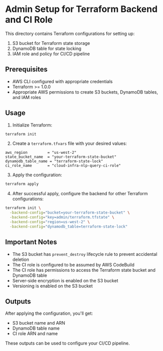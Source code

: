 # Admin Setup for Terraform Backend and CI Role

This directory contains Terraform configurations for setting up:
1. S3 bucket for Terraform state storage
2. DynamoDB table for state locking
3. IAM role and policy for CI/CD pipeline

## Prerequisites

- AWS CLI configured with appropriate credentials
- Terraform >= 1.0.0
- Appropriate AWS permissions to create S3 buckets, DynamoDB tables, and IAM roles

## Usage

1. Initialize Terraform:
```bash
terraform init
```

2. Create a `terraform.tfvars` file with your desired values:
```hcl
aws_region         = "us-west-2"
state_bucket_name  = "your-terraform-state-bucket"
dynamodb_table_name = "terraform-state-lock"
ci_role_name       = "cloud-infra-nlp-query-ci-role"
```

3. Apply the configuration:
```bash
terraform apply
```

4. After successful apply, configure the backend for other Terraform configurations:
```bash
terraform init \
  -backend-config="bucket=your-terraform-state-bucket" \
  -backend-config="key=admin/terraform.tfstate" \
  -backend-config="region=us-west-2" \
  -backend-config="dynamodb_table=terraform-state-lock"
```

## Important Notes

- The S3 bucket has `prevent_destroy` lifecycle rule to prevent accidental deletion
- The CI role is configured to be assumed by AWS CodeBuild
- The CI role has permissions to access the Terraform state bucket and DynamoDB table
- Server-side encryption is enabled on the S3 bucket
- Versioning is enabled on the S3 bucket

## Outputs

After applying the configuration, you'll get:
- S3 bucket name and ARN
- DynamoDB table name
- CI role ARN and name

These outputs can be used to configure your CI/CD pipeline. 
